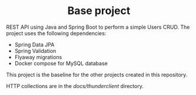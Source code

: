 <h1 align="center"><strong>Base project</strong></h1>

<p>REST API using Java and Spring Boot to perform a simple Users CRUD. The project uses the following dependencies:</p>

<ul>
	<li>Spring Data JPA</li>
	<li>Spring Validation</li>
	<li>Flyaway migrations</li>
	<li>Docker compose for MySQL database</li>
</ul>

<p>This project is the baseline for the other projects created in this repository.</p>

<p>HTTP collections are in the <i>docs/thunderclient</i> directory.</p>
